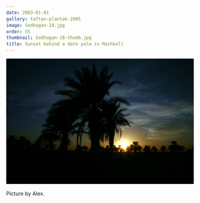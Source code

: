 ```yaml
---
date: 2003-01-01
gallery: taftan-plantak-2005
image: Sodhagan-18.jpg
order: 55
thumbnail: Sodhagan-18-thumb.jpg
title: Sunset behind a date palm in Mashkell
---
```


![Sunset behind a date palm in Mashkell](./Sodhagan-18.jpg)

Picture by Alex.